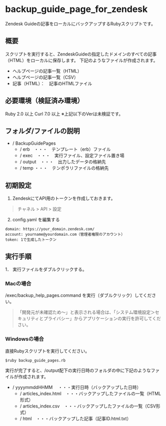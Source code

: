 # backup_guide_page_for_zendesk
Zendesk Guideの記事をローカルにバックアップするRubyスクリプトです。

## 概要
スクリプトを実行すると、ZendeskGuideの指定したドメインのすべての記事（HTML）をローカルに保存します。
下記のようなファイルが作成されます。

* ヘルプページの記事一覧（HTML）
* ヘルプページの記事一覧（CSV）
* 記事（HTML）：　記事のHTMLファイル

## 必要環境（検証済み環境）
Ruby 2.0 以上
Curl 7.0 以上
※上記以下のVerは未検証です。

## フォルダ/ファイルの説明
* / BackupGuidePages
  * / erb　・・・　テンプレート（erb）ファイル
  * / exec　・・・　実行ファイル、設定ファイル置き場
  * / output　・・・　出力したデータの格納先
  * / temp  ・・・　テンポラリファイルの格納先
  
## 初期設定

1. ZendeskにてAPI用のトークンを作成しておきます。
> チャネル > API > 設定 

2. config.yaml を編集する
```
domain: https://your_domain.zendesk.com/
account: yourname@yourdomain.com（管理者権限のアカウント）
token: 1で生成したトークン
```

## 実行手順

1． 実行ファイルをダブルクリックする。

### Macの場合

/exec/backup_help_pages.command を実行（ダブルクリック）してください。

> 「開発元が未確認ため〜」と表示される場合は、「システム環境設定＞セキュリティとプライバシー」からアプリケーションの実行を許可してください。

### Windowsの場合
直接Rubyスクリプトを実行してください。
```
$ruby backup_guide_pages.rb 
```

実行が完了すると、/output配下の実行日時のフォルダの中に下記のようなファイルが作成されます。

* / yyyymmddHHMM 　・・・実行日時（バックアップした日時）
  * / articles_index.html　・・・バックアップしたファイルの一覧（HTML形式）
  * / articles_index.csv　・・・バックアップしたファイルの一覧（CSV形式）
  * / html　・・・バックアップした記事（記事ID.html.txt）

